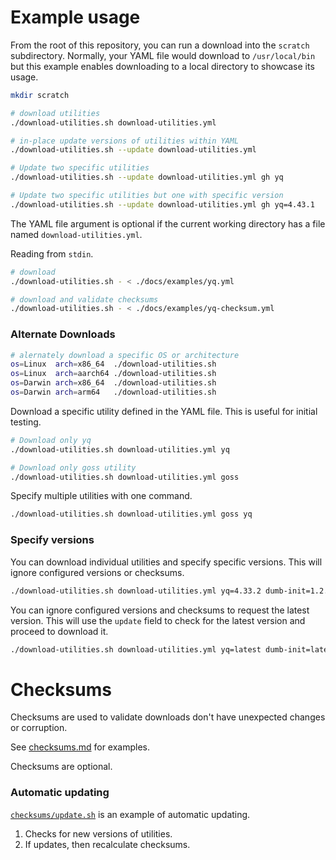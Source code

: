 # Example usage

From the root of this repository, you can run a download into the `scratch`
subdirectory.  Normally, your YAML file would download to `/usr/local/bin` but
this example enables downloading to a local directory to showcase its usage.

```bash
mkdir scratch

# download utilities
./download-utilities.sh download-utilities.yml

# in-place update versions of utilities within YAML
./download-utilities.sh --update download-utilities.yml

# Update two specific utilities
./download-utilities.sh --update download-utilities.yml gh yq

# Update two specific utilities but one with specific version
./download-utilities.sh --update download-utilities.yml gh yq=4.43.1
```

The YAML file argument is optional if the current working directory has a file
named `download-utilities.yml`.

Reading from `stdin`.

```bash
# download
./download-utilities.sh - < ./docs/examples/yq.yml

# download and validate checksums
./download-utilities.sh - < ./docs/examples/yq-checksum.yml
```

### Alternate Downloads

```bash
# alernately download a specific OS or architecture
os=Linux  arch=x86_64  ./download-utilities.sh
os=Linux  arch=aarch64 ./download-utilities.sh
os=Darwin arch=x86_64  ./download-utilities.sh
os=Darwin arch=arm64   ./download-utilities.sh
```

Download a specific utility defined in the YAML file.  This is useful for
initial testing.

```bash
# Download only yq
./download-utilities.sh download-utilities.yml yq

# Download only goss utility
./download-utilities.sh download-utilities.yml goss
```

Specify multiple utilities with one command.

```bash
./download-utilities.sh download-utilities.yml goss yq
```

### Specify versions

You can download individual utilities and specify specific versions.  This will
ignore configured versions or checksums.

```bash
./download-utilities.sh download-utilities.yml yq=4.33.2 dumb-init=1.2.2
```

You can ignore configured versions and checksums to request the latest version.
This will use the `update` field to check for the latest version and proceed to
download it.

```bash
./download-utilities.sh download-utilities.yml yq=latest dumb-init=latest
```

# Checksums

Checksums are used to validate downloads don't have unexpected changes or
corruption.

See [checksums.md](checksums.md) for examples.

Checksums are optional.

### Automatic updating

[`checksums/update.sh`](checksums/update.sh) is an example of automatic
updating.

1. Checks for new versions of utilities.
2. If updates, then recalculate checksums.
